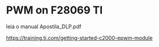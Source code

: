 # PWM on F28069 TI
 
leia o manual Apostila_DLP.pdf

https://training.ti.com/getting-started-c2000-epwm-module